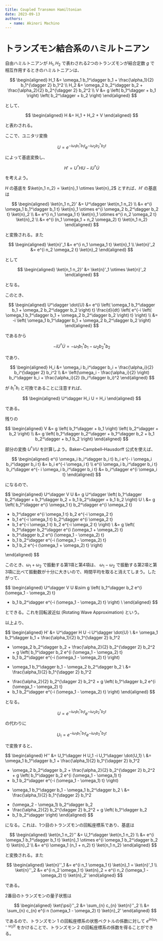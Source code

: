```yaml
---
title: Coupled Transmon Hamiltonian
date: 2023-09-13
authors:
  - name: Akinori Machino
---
```


# トランズモン結合系のハミルトニアン

自由ハミルトニアンが $H_1, H_2$ で表わされる2つのトランズモンが結合定数 $g$ で相互作用するときのハミルトニアンは、

$$
\begin{aligned}
H_1 &= \omega_1 b_1^\dagger b_1 + \frac{\alpha_1}{2} b_1^{\dagger 2} b_1^2
\\
H_2 &= \omega_2 b_2^\dagger b_2 + \frac{\alpha_2}{2} b_2^{\dagger 2} b_2^2
\\
V &= g \left( b_1^\dagger + b_1 \right) \left( b_2^\dagger + b_2 \right)
\end{aligned}
$$

として、

$$
\begin{aligned}
H &= H_1 + H_2 + V
\end{aligned}
$$

と表わされる。

ここで、ユニタリ変換

$$
U = e^{-i \omega_1 b_1^\dagger b_1 t}
e^{-i \omega_2 b_2^\dagger b_2 t}
$$

によって基底変換し、

$$
H' = U^\dagger H U -i U^\dagger \dot{U}
$$

を考えよう。

$H$ の基底を $\ket{n_1 n_2} = \ket{n}_1 \otimes \ket{n}_2$ とすれば、$H'$ の基底は

$$
\begin{aligned}
\ket{n_1 n_2}' &= U^\dagger \ket{n_1 n_2}
\\
&= e^{i \omega_1 b_1^\dagger b_1 t} \ket{n}_1 \otimes e^{i \omega_2 b_2^\dagger b_2 t} \ket{n}_2
\\
&= e^{i n_1 \omega_1 t} \ket{n}_1 \otimes e^{i n_2 \omega_2 t} \ket{n}_2
\\
&= e^{i (n_1 \omega_1 + n_2 \omega_2) t} \ket{n_1 n_2}
\end{aligned}
$$

と変換される。また

$$
\begin{aligned}
\ket{n}'_1 &= e^{i n_1 \omega_1 t} \ket{n}_1 
\\
\ket{n}'_2 &= e^{i n_2 \omega_2 t} \ket{n}_2 
\end{aligned}
$$

として

$$
\begin{aligned}
\ket{n_1 n_2}' &= \ket{n}'_1 \otimes \ket{n}'_2
\end{aligned}
$$

となる。

このとき、

$$
\begin{aligned}
U^\dagger \dot{U}
&= e^{i \left( \omega_1 b_1^\dagger b_1 + \omega_2 b_2^\dagger b_2 \right) t}
\frac{d}{dt} \left( e^{-i \left( \omega_1 b_1^\dagger b_1 + \omega_2 b_2^\dagger b_2 \right) t} \right)
\\
&= -i \left( \omega_1 b_1^\dagger b_1 + \omega_2 b_2^\dagger b_2 \right)
\end{aligned}
$$

であるから

$$
-i U^\dagger \dot{U} = - \omega_1 b_1^\dagger b_1 - \omega_2 b_2^\dagger b_2
$$

であり、

$$
\begin{aligned}
H_i &=
\omega_i b_i^\dagger b_i + \frac{\alpha_i}{2} b_i^{\dagger 2} b_i^2
\\
&=
\left(\omega_i - \frac{\alpha_i}{2} \right) b_i^\dagger b_i + \frac{\alpha_i}{2} (b_i^\dagger b_i)^2
\end{aligned}
$$

が $b_i^\dagger b_i$ と可換であることに注意すれば、

$$
\begin{aligned}
U^\dagger H_i U = H_i
\end{aligned}
$$

である。

残りの

$$
\begin{aligned}
V
&= g \left( b_1^\dagger + b_1 \right) \left( b_2^\dagger + b_2 \right)
\\
&= g \left( b_1^\dagger b_2^\dagger + b_1^\dagger b_2 + b_1 b_2^\dagger + b_1 b_2 \right)
\end{aligned}
$$

部分の変換 $U^\dagger V U$ を計算しよう。Baker–Campbell–Hausdorff 公式を使えば、

$$
\begin{aligned}
e^{i \omega_i b_i^\dagger b_i t} b_i e^{- i \omega_i b_i^\dagger b_i t} &= b_i e^{-i \omega_i t}
\\
e^{i \omega_i b_i^\dagger b_i t} b_i^\dagger e^{- i \omega_i b_i^\dagger b_i t} &= b_i^\dagger e^{i \omega_i t}
\end{aligned}
$$

になるので、

$$
\begin{aligned}
U^\dagger V U
&= g U^\dagger \left( b_1^\dagger b_2^\dagger + b_1^\dagger b_2 + b_1 b_2^\dagger + b_1 b_2 \right) U
\\
&= g \left( b_1^\dagger e^{i \omega_1 t} b_2^\dagger e^{i \omega_2 t}
+ b_1^\dagger e^{i \omega_1 t} b_2 e^{-i \omega_2 t}
+ b_1 e^{-i \omega_1 t} b_2^\dagger e^{i \omega_2 t}
+ b_1 e^{-i \omega_1 t} b_2 e^{-i \omega_2 t} \right)
\\
&= g \left( b_1^\dagger b_2^\dagger e^{i (\omega_1 + \omega_2) t}
+ b_1^\dagger b_2 e^{i (\omega_1 - \omega_2) t}
+ b_1 b_2^\dagger e^{-i (\omega_1 - \omega_2) t}
+ b_1 b_2 e^{-i (\omega_1 + \omega_2) t} \right)

\end{aligned}
$$

このとき、$\omega_1 + \omega_2$ で振動する第1項と第4項は、 $\omega_1 - \omega_2$ で振動する第2項と第3項に比べて振動数が十分に大きいので、時間平均を取ると消えてしまう。したがって、

$$
\begin{aligned}
U^\dagger V U
&\sim g \left( b_1^\dagger b_2 e^{i (\omega_1 - \omega_2) t}
+ b_1 b_2^\dagger e^{-i (\omega_1 - \omega_2) t} \right)
\\
\end{aligned}
$$

とできる。これを回転波近似 (Rotating Wave Approximation) という。

以上より、

$$
\begin{aligned}
H'
&= U^\dagger H U -i U^\dagger \dot{U}
\\
&= \omega_1 b_1^\dagger b_1 + \frac{\alpha_1}{2} b_1^{\dagger 2} b_1^2
+ \omega_2 b_2^\dagger b_2 + \frac{\alpha_2}{2} b_2^{\dagger 2} b_2^2 + g \left( b_1^\dagger b_2 e^{i (\omega_1 - \omega_2) t}
+ b_1 b_2^\dagger e^{-i (\omega_1 - \omega_2) t} \right)
- \omega_1 b_1^\dagger b_1 - \omega_2 b_2^\dagger b_2
\\
&= \frac{\alpha_1}{2} b_1^{\dagger 2} b_1^2
+ \frac{\alpha_2}{2} b_2^{\dagger 2} b_2^2 + g \left( b_1^\dagger b_2 e^{i (\omega_1 - \omega_2) t}
+ b_1 b_2^\dagger e^{-i (\omega_1 - \omega_2) t} \right)
\end{aligned}
$$

となる。

$$
U = e^{-i \omega_1 b_1^\dagger b_1 t}
e^{-i \omega_2 b_2^\dagger b_2 t}
$$

の代わりに

$$
U_1 = e^{-i \omega_1 b_1^\dagger b_1 t}
e^{-i \omega_1 b_2^\dagger b_2 t}
$$

で変換すると、

$$
\begin{aligned}
H''
&= U_1^\dagger H U_1 -i U_1^\dagger \dot{U_1}
\\
&= \omega_1 b_1^\dagger b_1 + \frac{\alpha_1}{2} b_1^{\dagger 2} b_1^2
+ \omega_2 b_2^\dagger b_2 + \frac{\alpha_2}{2} b_2^{\dagger 2} b_2^2 + g \left( b_1^\dagger b_2 e^{i (\omega_1 - \omega_1) t}
+ b_1 b_2^\dagger e^{-i (\omega_1 - \omega_1) t} \right)
- \omega_1 b_1^\dagger b_1 - \omega_1 b_2^\dagger b_2
\\
&= \frac{\alpha_1}{2} b_1^{\dagger 2} b_1^2
+ (\omega_2 - \omega_1) b_2^\dagger b_2
+ \frac{\alpha_2}{2} b_2^{\dagger 2} b_2^2 + g \left( b_1^\dagger b_2
+ b_1 b_2^\dagger \right)
\end{aligned}
$$

になる。これは、1つ目のトランズモンの回転座標系であり、基底は

$$
\begin{aligned}
\ket{n_1 n_2}'' &= U_1^\dagger \ket{n_1 n_2}
\\
&= e^{i \omega_1 b_1^\dagger b_1 t} \ket{n}_1 \otimes e^{i \omega_1 b_2^\dagger b_2 t} \ket{n}_2
\\
&= e^{i \omega_1 (n_1 + n_2) t} \ket{n_1 n_2}
\end{aligned}
$$

と変換される。また

$$
\begin{aligned}
\ket{n}''_1 &= e^{i n_1 \omega_1 t} \ket{n}_1 
= \ket{n}'_1
\\
\ket{n}''_2 &= e^{i n_2 \omega_1 t} \ket{n}_2 
= e^{i n_2 (\omega_1 - \omega_2) t} \ket{n}_2'
\end{aligned}
$$

である。

2番目のトランズモンの量子状態は

$$
\begin{aligned}
\ket{\psi}''_2 &= \sum_{n} c_{n} \ket{n}''_2
\\
&= \sum_{n} c_{n} e^{i n (\omega_1 - \omega_2) t} \ket{n}_2'
\end{aligned}
$$

であるので、トランズモン 1 の回転座標系の状態ベクトルの係数に対して $e^{i n (\omega_1 - \omega_2) t}$ をかけることで、トランズモン 2 の回転座標系の係数を得ることができる。
